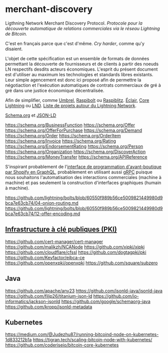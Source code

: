 # merchant-discovery
Ligthning Network Merchant Discovery Protocol. *Protocole pour la découverte automatique de relations commerciales via le réseau Lightning de Bitcoin.*

C'est en français parce que c'est d'même. *Cry harder*, comme qu'y disaient.

L'objet de cette spécification est un ensemble de formats de données permettant la découverte de fournisseurs et de clients à partir des noeuds LN respectifs desdits acteurs économiques. L'esprit du présent document est d'utiliser au maximum les technologies et standards libres existants. Leur simple agencement est donc ici proposé afin de permettre la négotiaction et l'exécution automatiques de contrats commerciaux de gré à gré dans une justice économique décentralisée.

Afin de simplifier, comme [Umbrel](https://getumbrel.com/), [Raspibolt](https://raspibolt.org/) ou [Raspiblitz](https://raspiblitz.org). [Éclair](https://github.com/ACINQ/eclair), [Core Lightning](https://github.com/ElementsProject/lightning) ou [LND](https://github.com/lightningnetwork/lnd). [Liste de projets autour du Lightning Network](https://github.com/bcongdon/awesome-lightning-network).

[Schema.org](https://schema.org) et [JSON-LD](https://json-ld.org)

https://schema.org/BusinessFunction
https://schema.org/Offer
https://schema.org/OfferForPurchase
https://schema.org/Demand
https://schema.org/Order
https://schema.org/OrderItem
https://schema.org/Invoice
https://schema.org/Rating
https://schema.org/EndorsementRating
https://schema.org/Person
https://schema.org/Organization
https://schema.org/DiscoverAction
https://schema.org/MoneyTransfer
https://schema.org/APIReference


S'inspirant probablement de l'[interface de programmation d'avant-boutique par Shopify en GraphQL](https://shopify.dev/api/storefront), probablement en utilisant aussi [gRPC](https://grpc.io) puisque nous souhaitons l'automatisation des interactions commerciales (machine à machine) et pas seulement la construction d'interfaces graphiques (humain à machine).

https://github.com/lightning/bolts/blob/60550f989b56ce5009821449980d9bca7e63cb74/04-onion-routing.md
https://github.com/lightning/bolts/blob/60550f989b56ce5009821449980d9bca7e63cb74/12-offer-encoding.md




## [Infrastructure à clé publiques (PKI)](https://fr.wikipedia.org/wiki/Infrastructure_%C3%A0_cl%C3%A9s_publiques)

https://github.com/cert-manager/cert-manager
https://github.com/malikzh/NCANode
https://github.com/xipki/xipki
https://github.com/cloudflare/cfssl
https://github.com/dogtagpki/pki
https://github.com/Keyfactor/ejbca-ce
https://github.com/openxpki/openxpki
https://github.com/square/subzero

## Java


https://github.com/apache/any23
https://github.com/jsonld-java/jsonld-java
https://github.com/filip26/titanium-json-ld
https://github.com/io-informatics/jackson-jsonld
https://github.com/google/schemaorg-java
https://github.com/kropp/jsonld-metadata


## Kubernetes

https://medium.com/@Judezhu87/running-bitcoind-node-on-kubernetes-1d833212b1a
https://tigran.tech/scaling-bitcoin-node-with-kubernetes/
https://github.com/coderiseio/bitcoin-core-kubernetes